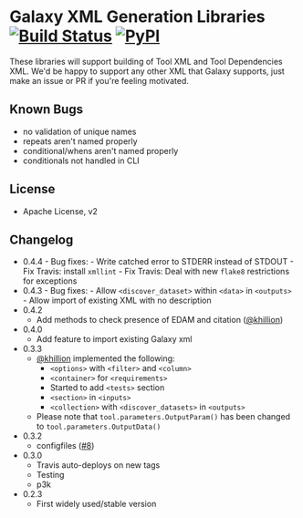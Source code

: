 # Galaxy XML Generation Libraries [![Build Status](https://travis-ci.org/erasche/galaxyxml.svg?branch=master)](https://travis-ci.org/erasche/galaxyxml) [![PyPI](https://img.shields.io/pypi/v/galaxyxml.svg)](https://pypi.python.org/pypi/galaxyxml/)

These libraries will support building of Tool XML and Tool Dependencies XML.
We'd be happy to support any other XML that Galaxy supports, just make an issue
or PR if you're feeling motivated.

## Known Bugs

- no validation of unique names
- repeats aren't named properly
- conditional/whens aren't named properly
- conditionals not handled in CLI

## License

- Apache License, v2

## Changelog

- 0.4.4
        - Bug fixes:
                - Write catched error to STDERR instead of STDOUT
                - Fix Travis: install `xmllint`
                - Fix Travis: Deal with new `flake8` restrictions for exceptions
- 0.4.3
        - Bug fixes:
                - Allow `<discover_dataset>` within `<data>` in `<outputs>`
                - Allow import of existing XML with no description
- 0.4.2
	- Add methods to check presence of EDAM and citation ([@khillion](https://github.com/khillion))
- 0.4.0
	- Add feature to import existing Galaxy xml
- 0.3.3
	- [@khillion](https://github.com/khillion) implemented the following:
		- `<options>` with `<filter>` and `<column>`
		- `<container>` for `<requirements>`
		- Started to add `<tests>` section
		- `<section>` in `<inputs>`
		- `<collection>` with `<discover_datasets>` in `<outputs>`
	- Please note that `tool.parameters.OutputParam()` has been changed to `tool.parameters.OutputData()`
- 0.3.2
	- configfiles ([#8](https://github.com/erasche/galaxyxml/pull/8))
- 0.3.0
	- Travis auto-deploys on new tags
	- Testing
	- p3k
- 0.2.3
	- First widely used/stable version
